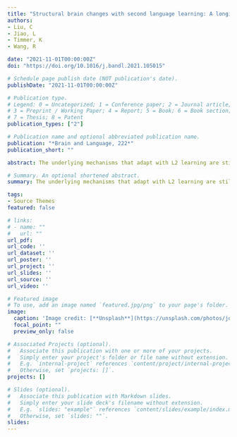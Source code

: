 ```yaml
---
title: "Structural brain changes with second language learning: A longitudinal voxel-based morphometry study"
authors:
- Liu, C
- Jiao, L
- Timmer, K
- Wang, R 

date: "2021-11-01T00:00:00Z"
doi: "https://doi.org/10.1016/j.bandl.2021.105015"

# Schedule page publish date (NOT publication's date).
publishDate: "2021-11-01T00:00:00Z"

# Publication type.
# Legend: 0 = Uncategorized; 1 = Conference paper; 2 = Journal article;
# 3 = Preprint / Working Paper; 4 = Report; 5 = Book; 6 = Book section;
# 7 = Thesis; 8 = Patent
publication_types: ["2"]

# Publication name and optional abbreviated publication name.
publication: "*Brain and Language, 222*"
publication_short: ""

abstract: The underlying mechanisms that adapt with L2 learning are still poorly understood. The present longitudinal study examined the effects of L2 learning on grey matter structure of Chinese college freshmen majoring in English. Participants were scanned twice, one year apart. Our voxel-based morphometry analyses revealed that gray matter volume (GMV) decreased in the left anterior cingulate cortex (ACC) and right inferior frontal gyrus (IFG) after L2 learning for one year. Critically, these structural adaptations correlated with changes in participants' language control ability across L2 learning. Moreover, age of acquisition of L2 was a significant predictor of volumetric change in the left ACC and L2 proficiency was a significant predictor of volumetric change in the right IFG. Overall, these findings enrich our understanding of the dynamic nature of structural brain adaptations, and the mechanisms these adaptations index, as a function of classroom L2 learning.

# Summary. An optional shortened abstract.
summary: The underlying mechanisms that adapt with L2 learning are still poorly understood. The present longitudinal study examined the effects of L2 learning on grey matter structure of Chinese college freshmen majoring in English...

tags:
- Source Themes
featured: false

# links:
# - name: ""
#   url: ""
url_pdf: 
url_code: ''
url_dataset: ''
url_poster: ''
url_project: ''
url_slides: ''
url_source: ''
url_video: ''

# Featured image
# To use, add an image named `featured.jpg/png` to your page's folder. 
image:
  caption: 'Image credit: [**Unsplash**](https://unsplash.com/photos/jdD8gXaTZsc)'
  focal_point: ""
  preview_only: false

# Associated Projects (optional).
#   Associate this publication with one or more of your projects.
#   Simply enter your project's folder or file name without extension.
#   E.g. `internal-project` references `content/project/internal-project/index.md`.
#   Otherwise, set `projects: []`.
projects: []

# Slides (optional).
#   Associate this publication with Markdown slides.
#   Simply enter your slide deck's filename without extension.
#   E.g. `slides: "example"` references `content/slides/example/index.md`.
#   Otherwise, set `slides: ""`.
slides:
---
```

